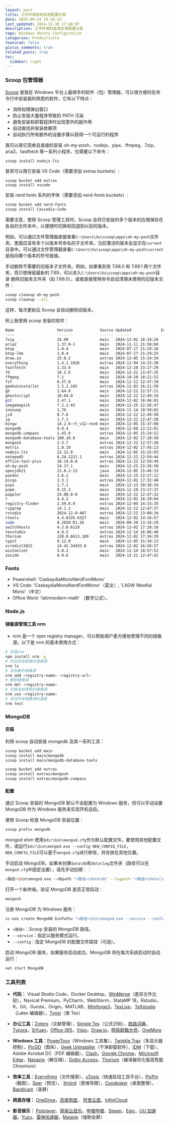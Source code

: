 ```yaml
---
layout: post
title: 工作环境系统实用配置记录
date: 2024-09-24 19:36:53
last_updated: 2024-12-30 17:48:07
description: 工作环境的各类实用配置记录
tags: Windows Ubuntu Configuration
categories: Productivity
featured: false
giscus_comments: true
related_posts: true
toc:
  sidebar: right
---
```


### Scoop 包管理器

[Scoop](https://scoop.sh/) 是我在 Windows 平台上最顺手的软件（包）管理器，可以很方便的在命令行中安装我的熟悉的软件。它有以下特点：

- 消除权限弹出窗口
- 防止安装大量程序导致的 PATH 污染
- 避免安装和卸载程序时出现意外的副作用
- 自动查找并安装依赖项
- 自动执行所有额外的设置步骤以获得一个可运行的程序

我可以用它简单且直接的安装 oh-my-posh、nodejs、pipx、ffmpeg、7zip、aria2、fastfetch 等一系列小程序，仅需要以下命令：

```bash
scoop install nodejs-lts
```

甚至可以用它安装 VS Code（需要添加 extras buckets）:

```poershell
scoop bucket add extras
scoop install vscode
```

安装 nerd fonts 系列的字体（需要添加 nerd-fonts buckets）:

```bash
scoop bucket add nerd-fonts
scoop install Cascadia-Code
```

需要注意，使用 Scoop 管理工具时，Scoop 会将已安装的多个版本的应用保存在各自的文件夹中，以便随时切换和回退到以前的版本。

例如，可以通过文件管理器直接查看`C:\Users\Xu\scoop\apps\oh-my-posh`文件夹，里面应该有多个以版本号命名的子文件夹。当前激活的版本会显示在`current`目录中。可以通过文件管理器查看`C:\Users\Xu\scoop\apps\oh-my-posh\current`是指向哪个版本的符号链接。

手动删除不需要的旧版本子文件夹。例如，如果看到有 7.68.0 和 7.69.1 两个文件夹，而只想保留最新的 7.69，可以进入`C:\Users\Xu\scoop\apps\oh-my-posh`目录
删除旧版本文件夹（如 7.68.0）。或者直接使用命令自动清理未使用的旧版本文件：

```bash
scoop cleanup oh-my-posh
scoop cleanup --all
```

这样，每次更新后 Scoop 会自动删除旧版本。

附上我使用 scoop 安装的软件：

```bash
Name                   Version            Source Updated             Info
----                   -------            ------ -------             ----
7zip                   24.09              main   2024-12-02 16:34:26
aria2                  1.37.0-1           main   2024-11-11 21:58:04
btop                   1.0.4              main   2024-07-17 21:29:16
btop-lhm               1.0.4              main   2024-07-17 21:29:25
draw.io                25.0.2             extras 2024-12-05 15:24:34
everything             1.4.1.1026         extras 2024-12-04 14:25:38
fastfetch              2.33.0             main   2024-12-28 23:17:29
fd                     10.2.0             main   2024-12-22 12:47:35
ffmpeg                 7.1                main   2024-10-20 18:21:52
fzf                    0.57.0             main   2024-12-22 12:47:39
geekuninstaller        1.5.2.165          extras 2024-12-03 16:21:50
gh                     2.64.0             main   2024-12-22 12:57:21
ghostscript            10.04.0            main   2024-12-22 12:49:34
git                    2.47.1             main   2024-12-02 16:46:01
imagemagick            7.1.1-43           main   2024-12-25 22:26:47
innounp                1.76               main   2024-11-14 10:58:02
jid                    0.7.6              main   2024-12-22 12:49:50
jq                     1.7.1              main   2024-12-22 12:47:28
mingw                  14.2.0-rt_v12-rev0 main   2024-12-05 15:37:08
mongodb                8.0.4              main   2024-12-08 12:22:01
mongodb-compass        1.45.0             extras 2024-12-05 15:24:52
mongodb-database-tools 100.10.0           main   2024-12-02 17:10:50
mongosh                2.3.7              extras 2024-12-22 12:57:28
motrix                 1.8.19             extras 2024-12-02 17:45:13
nodejs-lts             22.12.0            main   2024-12-05 15:25:03
notepad3               6.24.1221.1        extras 2024-12-22 12:59:44
office-tool-plus       10.19.8.0          extras 2024-12-22 12:59:49
oh-my-posh             24.17.1            main   2024-12-25 22:26:58
openjdk21              21.0.2-13          java   2024-12-05 15:46:33
pandoc                 3.6.1              main   2024-12-25 22:27:12
picgo                  2.3.1              extras 2024-12-02 17:32:48
pipx                   1.7.1              main   2024-12-13 20:38:34
pnpm                   9.15.2             main   2024-12-28 23:17:37
poppler                24.08.0-0          main   2024-12-22 12:47:32
r                      4.4.2              main   2024-12-02 16:39:04
registry-finder        2.59.0.0           extras 2024-12-04 14:15:35
ripgrep                14.1.1             main   2024-12-22 12:47:37
rstudio                2024.12.0-467      extras 2024-12-22 13:00:34
rtools                 4.4.6335.6327      main   2024-12-02 14:16:57
sudo                   0.2020.01.26       main   2024-09-30 13:16:29
switchhosts            4.2.0.6119         extras 2024-12-02 17:38:16
texstudio              4.8.5              extras 2024-12-14 16:06:48
thorium                128.0.6613.189     extras 2024-12-02 17:36:29
typst                  0.12.0             main   2024-12-05 15:34:13
vcredist2022           14.42.34433.0      extras 2024-12-02 16:56:57
wixtoolset             5.0.2              main   2024-11-14 10:57:52
zoxide                 0.9.6              main   2024-12-22 12:47:42
```

### Fonts

- Powershell: 'CaskaydiaMonoNerdFontMono'
- VS Code: 'CaskaydiaMonoNerdFontMono'（英文）, 'LXGW WenKai Mono'（中文）
- Office Word: 'latinmodern-math' （数学公式）。

### Node.js

#### 镜像源管理工具 nrm

- nrm 是一个 npm registry manager，可以帮助用户更方便地管理不同的镜像源。以下是 nrm 的基本使用方式：

```bash
# 安装nrm
npm install nrm -g
# 列出所有配置的镜像源
nrm ls
# 添加新的镜像源
nrm add <registry-name> <registry-url>
# 删除镜像源
nrm del <registry-name>
# 切换当前使用的镜像源
nrm use <registry-name>
# 测试所有镜像源的速度
nrm test
```

### MongoDB

#### 安装

利用 scoop 自动安装 mongodb 及其一系列工具：

```bash
scoop bucket add main
scoop install main/mongodb
scoop install main/mongodb-database-tools

scoop bucket add extras
scoop install extras/mongosh
scoop install extras/mongodb-compass
```

#### 配置

通过 Scoop 安装的 MongoDB 默认不会配置为 Windows 服务，但可以手动设置 MongoDB 作为 Windows 服务来实现开机自启。

使用 Scoop 检查 MongoDB 安装位置：

```bash
scoop prefix mongodb
```

mongod shim 使用`$dir\bin\mongod.cfg`作为默认配置文件。要使用其他配置文件，请运行`$dir\bin\mongod.exe --config NEW_CONFIG_FILE`，`NEW_CONFIG_FILE`可以基于`mongod.cfg`进行修改，并存放在其他位置。

手动启动 MongoDB，如果未创建`data\db`和`data\log`文件夹（路径可以在`mongod.cfg`中固定设置），请先手动创建：：

```bash
<路径>\bin\mongod.exe --dbpath "<路径>\data\db" --logpath "<路径>\data\log\mongo.log" --logappend
```

打开一个新终端，验证 MongoDB 是否正常启动：

```bash
mongosh
```

注册 MongoDB 为 Windows 服务：

```bash
sc.exe create MongoDB binPath= "<路径>\bin\mongod.exe --service --config <路径>\mongod.cfg" DisplayName= "MongoDB" start= "auto"
```

- `<路径>`：Scoop 安装的 MongoDB 路径。
- `--service`：指定以服务模式运行。
- `--config`：指定 MongoDB 的配置文件路径（可选）。

启动 MongoDB 服务，如果服务启动成功，MongoDB 将在每次系统启动时自动运行：

```bash
net start MongoDB
```

### 工具列表

- **代码：** Visual Studio Code，Docker Desktop，[WinMerge](https://github.com/WinMerge/winmerge/releases)（差异文件比较），Navicat Premium，PyCharm，WebStorm，StataMP 18，Rstudio，R，Git，Gurobi，Origin，MATLAB，[Miniforge3](https://github.com/conda-forge/miniforge)，[TexLive](https://mirrors.tuna.tsinghua.edu.cn/#)，[TeXstudio](https://mirrors.tuna.tsinghua.edu.cn/#)（Latex 编辑器），[Typst](https://github.com/typst/typst)（类 Tex）

- **办公工具：**[Zotero](https://www.zotero.org/)（文献管理），[Simple Tex](https://simpletex.cn/)（公式识别），[欧路词典](https://dict.eudic.net/)， [Typora](https://typoraio.cn/)，[SiYuan](https://b3log.org/siyuan/download.html)，[Office 365](https://www.office.com/)，[Visio](https://www.microsoft.com/zh-cn/microsoft-365/visio/flowchart-software?msockid=2ac09e93141c66d8007b8af415ee6705)，[Draw.io](https://www.drawio.com/)，[网易邮箱大师](https://dashi.163.com/index.html)，[OneMore](https://github.com/stevencohn/OneMore)
- **Windows 工具**：[PowerToys](https://docs.microsoft.com/en-us/windows/powertoys/install)（Windows 工具集），[Twinkle Tray](https://twinkletray.com/)（多显示器控制），[PicGO](https://picgo.github.io/PicGo-Doc/zh/)（图床），[Geek Uninstaller](https://geekuninstaller.com/)（干净卸载软件）、[IDM](https://www.internetdownloadmanager.com/)（下载），Adobe Acrobat DC（PDF 编辑器），[Clash](https://github.com/clashdownload/Clash)，[Google Chrome](https://www.google.com/intl/zh-CN/chrome/)，[Microsoft Edge](https://www.microsoft.com/zh-cn/edge/download)，[Nanazip](https://github.com/M2Team/NanaZip)（解压缩），[Dolby Access](https://apps.microsoft.com/detail/9n0866fs04w8?hl=zh-cn&gl=CN)，[Thorium](https://thorium.rocks/)（编译器优化版高性能 Chromium）
- **效率工具**：[Everything](https://www.voidtools.com/zh-cn/downloads/)（文件搜索），[uTools](https://u.tools)（快速启动工具平台），[PixPin](https://pixpinapp.com/)（截图），[Seer](http://1218.io/)（预览）， [Xmind](https://xmind.cn/)（思维导图），[Coodesker](https://www.coodesker.com/)（桌面整理），[Bandicam](https://www.bandicam.com/downloads/)（录屏）
- **网盘存储：** [OneDrive](https://www.microsoft.com/en-sg/microsoft-365/onedrive/online-cloud-storage)，[百度网盘](https://pan.baidu.com/)， [阿里云盘](https://www.aliyundrive.com/download)，[InfiniCloud](https://infini-cloud.net/en/index.html)
- **影音娱乐：** [Potplayer](https://potplayer.daum.net/)、[网易云音乐](https://music.163.com/)，[哔哩哔哩](https://www.bilibili.com/)，[Steam](https://store.steampowered.com/)，[Epic](https://www.epicgames.com)，[UU 加速器](https://uu.163.com/)，[Yuzu](https://yuzu-mirror.github.io/)，[雷神加速器](https://www.leigod.com/)，[Magpie](https://github.com/Blinue/Magpie)（强制全屏）
